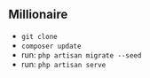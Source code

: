 

## Millionaire

- `git clone`
- `composer update`
- run: `php artisan migrate --seed`
- run: `php artisan serve`
